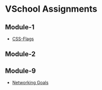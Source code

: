 # VSchool Assignments

## Module-1

- [CSS-Flags](https://github.com/dholland/vschool-assignments/tree/master/module-1/01_css-flags)

## Module-2

## Module-9

- [Networking Goals](https://github.com/dholland/vschool-assignments/blob/master/09_Module%20Career/networking-goals.md)
